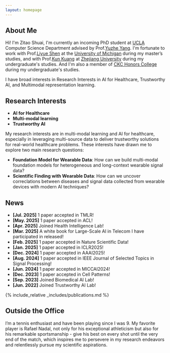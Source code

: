 ```yaml
---
layout: homepage
---
```


## About Me
Hi! I'm Zitao Shuai, I'm currently an incoming PhD student at [UCLA](https://www.ucla.edu/) Computer Science Department advised by Prof.[Yuzhe Yang](https://people.csail.mit.edu/yuzhe/). I'm fortunate to work with Prof.[Liyue Shen](https://liyueshen.engin.umich.edu/) at the [University of Michigan](https://umich.edu/) during my master’s studies, and with Prof.[Kun Kuang](https://kunkuang.github.io/) at [Zhejiang University](https://www.zju.edu.cn/english/) during my undergraduate's studies. And I'm also a member of [CKC Honors College](http://ckc.zju.edu.cn/ckcen/) during my undergraduate's studies.

I have broad interests in Research Interests in AI for Healthcare, Trustworthy AI, and Multimodal representation learning.


## Research Interests

- **AI for Healthcare**
- **Multi-modal learning** 
- **Trustworthy AI**


My research interests are in multi-modal learning and AI for healthcare, especially in leveraging multi-source data to deliver trustworthy solutions for real-world healthcare problems. These interests have drawn me to explore two main research questions:

- **Foundation Model for Wearable Data**: How can we build multi-modal foundation models for heterogeneous and long-context wearable signal data?
- **Scientific Finding with Wearable Data**: How can we uncover correclations between diseases and signal data collected from wearable devices with modern AI techniques?



## News
- **[Jul. 2025]** 1 paper accepted in TMLR!
- **[May. 2025]** 1 paper accepted in ACL!
- **[Apr. 2025]** Joined Health Intelligence Lab!
- **[Mar. 2025]** A white book for Large-Scale AI in Telecom I have participated in released!
- **[Feb. 2025]** 1 paper accepted in Nature Scientific Data!
- **[Jan. 2025]** 1 paper accepted in ICLR2025!
- **[Dec. 2024]** 1 paper accepted in AAAI2025!
- **[Aug. 2024]** 1 paper accepted in IEEE Journal of Selected Topics in Signal Processing!
- **[Jun. 2024]** 1 paper accepted in MICCAI2024!
- **[Dec. 2023]** 1 paper accepted in Cell Patterns!
- **[Sep. 2023]** Joined Biomedical AI Lab!
- **[Jun. 2022]** Joined Trustworthy AI Lab!

{% include_relative _includes/publications.md %}



## Outside the Office

I’m a tennis enthusiast and have been playing since I was 9. My favorite player is Rafael Nadal, not only for his exceptional athleticism but also for his remarkable sportsmanship - give his best on every shot until the very end of the match, which inspires me to persevere in my research endeavors and relentlessly pursue my scientific aspirations. 

